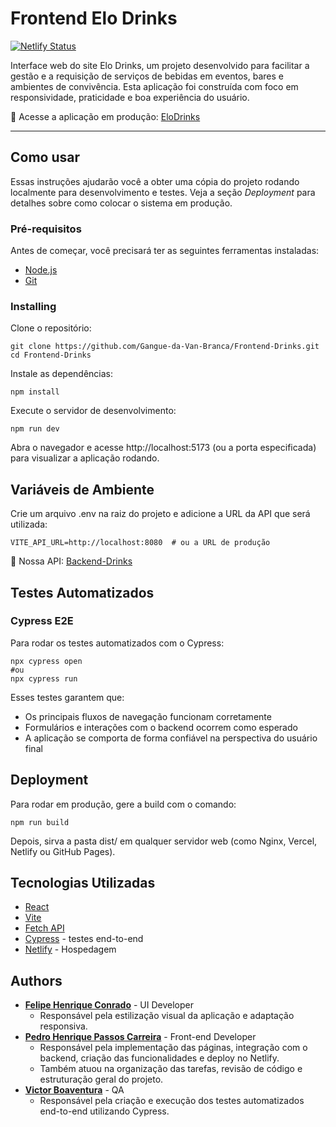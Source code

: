 # Frontend Elo Drinks

[![Netlify Status](https://api.netlify.com/api/v1/badges/d1832929-87d0-4f29-8319-48a9a7bc5c95/deploy-status)](https://app.netlify.com/projects/elo-drinks/deploys)

Interface web do site Elo Drinks, um projeto desenvolvido para facilitar a gestão e a requisição de serviços de bebidas em eventos, bares e ambientes de convivência. Esta aplicação foi construída com foco em responsividade, praticidade e boa experiência do usuário.

🔗 Acesse a aplicação em produção:
[EloDrinks](https://elo-drinks.netlify.app/)

---

## Como usar

Essas instruções ajudarão você a obter uma cópia do projeto rodando localmente para desenvolvimento e testes. Veja a seção *Deployment* para detalhes sobre como colocar o sistema em produção.

### Pré-requisitos

Antes de começar, você precisará ter as seguintes ferramentas instaladas: 
- [Node.js](https://nodejs.org/pt)
- [Git](https://git-scm.com/)

### Installing

Clone o repositório:


    git clone https://github.com/Gangue-da-Van-Branca/Frontend-Drinks.git
    cd Frontend-Drinks

Instale as dependências:

    npm install

    
Execute o servidor de desenvolvimento:

    npm run dev

Abra o navegador e acesse http://localhost:5173 (ou a porta especificada) para visualizar a aplicação rodando.

## Variáveis de Ambiente
Crie um arquivo .env na raiz do projeto e adicione a URL da API que será utilizada:

    VITE_API_URL=http://localhost:8080  # ou a URL de produção

🔗 Nossa API: [Backend-Drinks](https://github.com/Gangue-da-Van-Branca/Backend-Drinks)

##  Testes Automatizados
### Cypress E2E

Para rodar os testes automatizados com o Cypress:


    npx cypress open
    #ou
    npx cypress run

Esses testes garantem que:

- Os principais fluxos de navegação funcionam corretamente
- Formulários e interações com o backend ocorrem como esperado
- A aplicação se comporta de forma confiável na perspectiva do usuário final


## Deployment

Para rodar em produção, gere a build com o comando:

    npm run build

Depois, sirva a pasta dist/ em qualquer servidor web (como Nginx, Vercel, Netlify ou GitHub Pages).

## Tecnologias Utilizadas

  - [React](https://react.dev/)
  - [Vite](https://vite.dev/)
  - [Fetch API](https://developer.mozilla.org/en-US/docs/Web/API/Fetch_API)
  - [Cypress](https://www.cypress.io/) - testes end-to-end
  - [Netlify](https://www.netlify.com/) - Hospedagem


## Authors

  - [**Felipe Henrique Conrado**](https://github.com/FConrado) - UI Developer
    - Responsável pela estilização visual da aplicação e adaptação responsiva.
  - [**Pedro Henrique Passos Carreira**](https://github.com/PedroPassos87) - Front-end Developer
    - Responsável pela implementação das páginas, integração com o backend, criação das funcionalidades e deploy no Netlify.
    - Também atuou na organização das tarefas, revisão de código e estruturação geral do projeto.
  - [**Victor Boaventura**](https://github.com/bsmvictor) - QA
    - Responsável pela criação e execução dos testes automatizados end-to-end utilizando Cypress.
